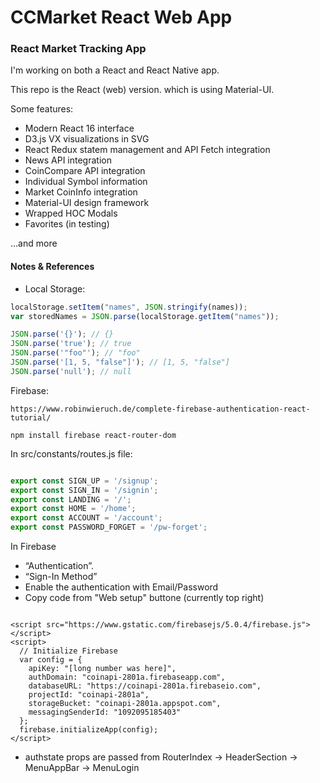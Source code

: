 

# CCMarket React Web App


### React Market Tracking App

I'm working on both a React and React Native app.

This repo is the React (web) version. which is using Material-UI.

Some features:

* Modern React 16 interface 
* D3.js VX visualizations in SVG
* React Redux statem management and API Fetch integration
* News API integration
* CoinCompare API integration
* Individual Symbol information
* Market CoinInfo integration 
* Material-UI design framework
* Wrapped HOC Modals
* Favorites (in testing)

...and more 


#### Notes & References

* Local Storage: 

```javascript
localStorage.setItem("names", JSON.stringify(names));
var storedNames = JSON.parse(localStorage.getItem("names"));
```

```javascript
JSON.parse('{}'); // {}
JSON.parse('true'); // true
JSON.parse('"foo"'); // "foo"
JSON.parse('[1, 5, "false"]'); // [1, 5, "false"]
JSON.parse('null'); // null
```

Firebase:

`https://www.robinwieruch.de/complete-firebase-authentication-react-tutorial/`

`npm install firebase react-router-dom`

In src/constants/routes.js file:
```javascript

export const SIGN_UP = '/signup';
export const SIGN_IN = '/signin';
export const LANDING = '/';
export const HOME = '/home';
export const ACCOUNT = '/account';
export const PASSWORD_FORGET = '/pw-forget';

```

In Firebase

* “Authentication”. 
* “Sign-In Method”
* Enable the authentication with Email/Password
* Copy code from "Web setup" buttone (currently top right)
```

<script src="https://www.gstatic.com/firebasejs/5.0.4/firebase.js"></script>
<script>
  // Initialize Firebase
  var config = {
    apiKey: "[long number was here]",
    authDomain: "coinapi-2801a.firebaseapp.com",
    databaseURL: "https://coinapi-2801a.firebaseio.com",
    projectId: "coinapi-2801a",
    storageBucket: "coinapi-2801a.appspot.com",
    messagingSenderId: "1092095185403"
  };
  firebase.initializeApp(config);
</script>
```

* authstate props are passed from RouterIndex -> HeaderSection -> MenuAppBar -> MenuLogin 